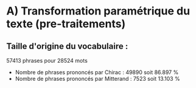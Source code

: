# A) Transformation paramétrique du texte (pre-traitements)
## Taille d'origine du vocabulaire : 
57413 phrases pour 28524 mots
- Nombre de phrases prononcés par Chirac : 49890 soit 86.897 %
- Nombre de phrases prononcés par Mitterand : 7523 soit 13.103 %